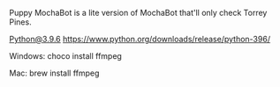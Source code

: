 Puppy MochaBot is a lite version of MochaBot that'll only check Torrey Pines.

Python@3.9.6
https://www.python.org/downloads/release/python-396/

Windows:
choco install ffmpeg

Mac:
brew install ffmpeg
